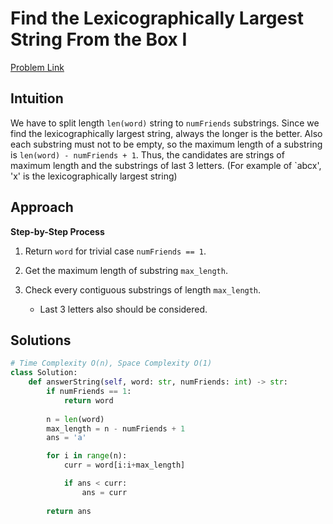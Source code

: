 **Find the Lexicographically Largest String From the Box I**
=
[Problem Link](https://leetcode.com/problems/find-the-lexicographically-largest-string-from-the-box-i/description)

## Intuition
We have to split length `len(word)` string to `numFriends` substrings. Since we find the lexicographically 
largest string, always the longer is the better. Also each substring must not to be empty, so the maximum length
of a substring is `len(word) - numFriends + 1`. Thus, the candidates are strings of maximum length and the 
substrings of last 3 letters. (For example of `abcx', 'x' is the lexicographically largest string)

## Approach
**Step-by-Step Process**

1. Return `word` for trivial case `numFriends == 1`.

2. Get the maximum length of substring `max_length`.

3. Check every contiguous substrings of length `max_length`.
    - Last 3 letters also should be considered. 

## Solutions
```python
# Time Complexity O(n), Space Complexity O(1)
class Solution:
    def answerString(self, word: str, numFriends: int) -> str:
        if numFriends == 1:
            return word
        
        n = len(word)
        max_length = n - numFriends + 1
        ans = 'a'

        for i in range(n):
            curr = word[i:i+max_length]

            if ans < curr:
                ans = curr
        
        return ans
```
